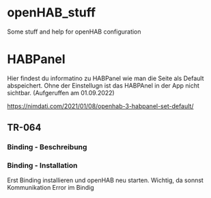 # openHAB_stuff
Some stuff and help for openHAB configuration

# HABPanel

Hier findest du informatino zu HABPanel wie man die Seite als Default abspeichert.
Ohne der Einstellugn ist das HABPAnel in der App nicht sichtbar. (Aufgeruffen am 01.09.2022)

https://nimdati.com/2021/01/08/openhab-3-habpanel-set-default/


## TR-064

### Binding - Beschreibung

### Binding - Installation

Erst Binding installieren und openHAB neu starten.
Wichtig, da sonnst Kommunikation Error im Bindig
